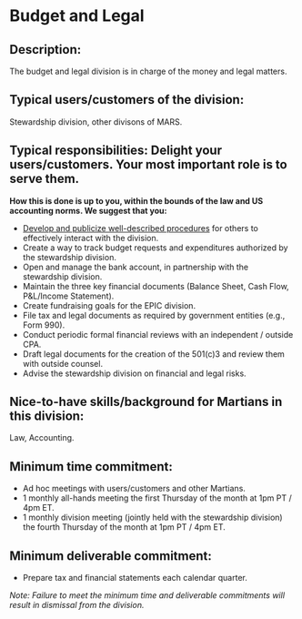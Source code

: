 # Budget and Legal

## Description:
The budget and legal division is in charge of the money and legal matters.

## Typical users/customers of the division:
Stewardship division, other divisons of MARS.

## Typical responsibilities: Delight your users/customers. Your most important role is to serve them.

**How this is done is up to you, within the bounds of the law and US accounting norms. We suggest that you:**
- [Develop and publicize well-described procedures](./procedures.md) for others to effectively interact with the division.
- Create a way to track budget requests and expenditures authorized by the stewardship division.
- Open and manage the bank account, in partnership with the stewardship division.
- Maintain the three key financial documents (Balance Sheet, Cash Flow, P&L/Income Statement).
- Create fundraising goals for the EPIC division.
- File tax and legal documents as required by government entities (e.g., Form 990).
- Conduct periodic formal financial reviews with an independent / outside CPA.
- Draft legal documents for the creation of the 501(c)3 and review them with outside counsel.
- Advise the stewardship division on financial and legal risks.

## Nice-to-have skills/background for Martians in this division:
Law, Accounting.

## Minimum time commitment:
- Ad hoc meetings with users/customers and other Martians.
- 1 monthly all-hands meeting the first Thursday of the month at 1pm PT / 4pm ET.
- 1 monthly division meeting (jointly held with the stewardship division) the fourth Thursday of the month at 1pm PT / 4pm ET.

## Minimum deliverable commitment:
- Prepare tax and financial statements each calendar quarter.

*Note: Failure to meet the minimum time and deliverable commitments will result in dismissal from the division.*